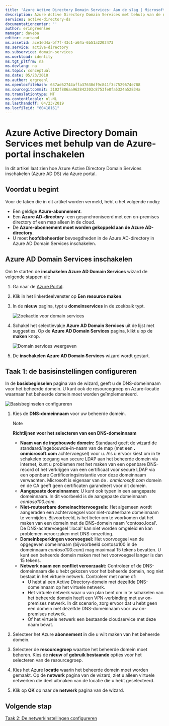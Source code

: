 ```yaml
---
title: 'Azure Active Directory Domain Services: Aan de slag | Microsoft Docs'
description: Azure Active Directory Domain Services met behulp van de Azure-portal inschakelen
services: active-directory-ds
documentationcenter: ''
author: eringreenlee
manager: daveba
editor: curtand
ms.assetid: ace1ed4a-bf7f-43c1-a64a-6b51a2202473
ms.service: active-directory
ms.subservice: domain-services
ms.workload: identity
ms.tgt_pltfrm: na
ms.devlang: na
ms.topic: conceptual
ms.date: 05/23/2018
ms.author: ergreenl
ms.openlocfilehash: 637ad62744affa37630df9c841f3c7529674e788
ms.sourcegitcommit: 3102f886aa962842303c8753fe8fa5324a52834a
ms.translationtype: MT
ms.contentlocale: nl-NL
ms.lasthandoff: 04/23/2019
ms.locfileid: "60418161"
---
```

# <a name="enable-azure-active-directory-domain-services-using-the-azure-portal"></a>Azure Active Directory Domain Services met behulp van de Azure-portal inschakelen
In dit artikel laat zien hoe Azure Active Directory Domain Services inschakelen (Azure AD DS) via Azure portal.


## <a name="before-you-begin"></a>Voordat u begint
Voor de taken die in dit artikel worden vermeld, hebt u het volgende nodig:

* Een geldige **Azure-abonnement**.
* Een **Azure AD-directory** -een gesynchroniseerd met een on-premises directory of een map alleen in de cloud.
* De **Azure-abonnement moet worden gekoppeld aan de Azure AD-directory**.
* U moet **hoofdbeheerder** bevoegdheden in de Azure AD-directory in Azure AD Domain Services inschakelen.


## <a name="enable-azure-ad-domain-services"></a>Azure AD Domain Services inschakelen

Om te starten de **inschakelen Azure AD Domain Services** wizard de volgende stappen uit:

1. Ga naar de [Azure Portal](https://portal.azure.com).
2. Klik in het linkerdeelvenster op **Een resource maken**.
3. In de **nieuw** pagina, typt u **domeinservices** in de zoekbalk typt.

    ![Zoekactie voor domain services](./media/getting-started/search-domain-services.png)

4. Schakel het selectievakje **Azure AD Domain Services** uit de lijst met suggesties. Op de **Azure AD Domain Services** pagina, klikt u op de **maken** knop.

    ![Domain services weergeven](./media/getting-started/domain-services-blade.png)

5. De **inschakelen Azure AD Domain Services** wizard wordt gestart.


## <a name="task-1-configure-basic-settings"></a>Taak 1: de basisinstellingen configureren
In de **basisbeginselen** pagina van de wizard, geeft u de DNS-domeinnaam voor het beheerde domein. U kunt ook de resourcegroep en Azure-locatie waarnaar het beheerde domein moet worden geïmplementeerd.

![Basisbeginselen configureren](./media/getting-started/domain-services-blade-basics.png)

1. Kies de **DNS-domeinnaam** voor uw beheerde domein.

   > [!NOTE]
   > **Richtlijnen voor het selecteren van een DNS-domeinnaam**
   > * **Naam van de ingebouwde domein:** Standaard geeft de wizard de standaard/ingebouwde-in-naam van de map (met een **. onmicrosoft.com** achtervoegsel) voor u. Als u ervoor kiest om in te schakelen toegang van secure LDAP aan het beheerde domein via internet, kunt u problemen met het maken van een openbare DNS-record of het verkrijgen van een certificaat voor secure LDAP via een openbare Certificeringsinstantie voor deze domeinnaam verwachten. Microsoft is eigenaar van de *. onmicrosoft.com* domein en de CA geeft geen certificaten garandeert voor dit domein.
   > * **Aangepaste domeinnamen:** U kunt ook typen in een aangepaste domeinnaam. In dit voorbeeld is de aangepaste domeinnaam *contoso100.com*.
   > * **Niet-routeerbare domeinachtervoegsels:** Het algemeen wordt aangeraden een achtervoegsel voor niet-routeerbare domeinnaam te vermijden. Bijvoorbeeld, is het beter om te voorkomen dat het maken van een domein met de DNS-domein naam 'contoso.local'. De DNS-achtervoegsel '.local' kan niet worden omgeleid en kan problemen veroorzaken met DNS-omzetting.
   > * **Domeinbeperkingen voorvoegsel:** Het voorvoegsel van de opgegeven domeinnaam (bijvoorbeeld contoso100 in de domeinnaam *contoso100.com*) mag maximaal 15 tekens bevatten. U kunt een beheerde domein maken met het voorvoegsel langer is dan 15 tekens.
   > * **Netwerk naam een conflict veroorzaakt:** Controleer of de DNS-domeinnaam die u hebt gekozen voor het beheerde domein, nog niet bestaat in het virtuele netwerk. Controleer met name of:
   >     * U hebt al een Active Directory-domein met dezelfde DNS-domeinnaam op het virtuele netwerk.
   >     * Het virtuele netwerk waar u van plan bent om in te schakelen van het beheerde domein heeft een VPN-verbinding met uw on-premises netwerk. In dit scenario, zorg ervoor dat u hebt geen een domein met dezelfde DNS-domeinnaam voor uw on-premises netwerk.
   >     * Of het virtuele netwerk een bestaande cloudservice met deze naam bevat.

2. Selecteer het Azure **abonnement** in die u wilt maken van het beheerde domein.

3. Selecteer de **resourcegroep** waartoe het beheerde domein moet behoren. Kies de **nieuw** of **gebruik bestaande** opties voor het selecteren van de resourcegroep.

4. Kies het Azure **locatie** waarin het beheerde domein moet worden gemaakt. Op de **netwerk** pagina van de wizard, ziet u alleen virtuele netwerken die deel uitmaken van de locatie die u hebt geselecteerd.

5. Klik op **OK** op naar de **netwerk** pagina van de wizard.


## <a name="next-step"></a>Volgende stap
[Taak 2: De netwerkinstellingen configureren](active-directory-ds-getting-started-network.md)
